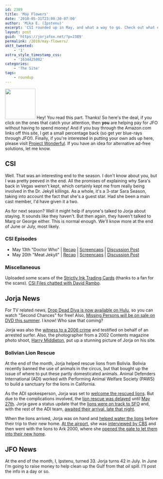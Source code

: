 ```yaml
---
id: 2389
title: 'May Flowers'
date: '2010-05-31T23:00:30-07:00'
author: 'Mika E. (Ipstenu)'
excerpt: 'CSI rounded up in May, and what a way to go. Check out what else happened this month in JorjaVille!'
layout: post
guid: 'https://jorjafox.net/?p=2389'
permalink: /2010/may-flowers/
aktt_tweeted:
    - '1'
astra_style_timestamp_css:
    - '1634425002'
categories:
    - 'The Site'
tags:
    - roundup
---
```


<a href="//static.jorjafox.net/wordpress/2010/05/mayflowers.jpg"><img src="//static.jorjafox.net/wordpress/2010/05/mayflowers-100x100.jpg" alt="" title="mayflowers" width="100" height="100" class="alignleft size-thumbnail wp-image-2442" /></a> Hey! You read this part.  Thanks! So here's the deal, if you click on the ones that catch your attention, then <strong>you</strong> are helping pay for JFO without having to spend money!  And if you buy through the Amazon.com links off this site, I get a small percentage back (so get yer blue-rays through JFO!). Finally, if you're interested in putting your own ads up here, please visit <a href="https://www.projectwonderful.com/">Project Wonderful</a>. If you have an idea for alternative ad-free solutions, let me know.

<h2>CSI</h2>
Well. That was an interesting end to the season.  I don't know about you, but I was pretty peeved in the end. All the promises of explaining why Sara's back in Vegas weren't kept, which certainly kept me from really being involved in the Dr. Jekyll killings.  As a whole, it's a 3-star Sara Season, taking into account the fact that she's a guest star. Had she been a main cast member, I'd have given it a two.

As for next season?  Well it might help if anyone's talked to Jorja about staying. It sounds like they haven't. But then again, they haven't talked to Marg or George either.  This is normal enough. We'll know more at the end of June or July, most likely.

<h3>CSI Episodes</h3>
<ul>
	<li>May 13th "Doctor Who" | <a href="https://jorjafox.net/wiki/Doctor_Who">Recap</a> | <a href="https://jorjafox.net/gallery/tv/csi/season10/doctorwho/">Screencaps</a> | <a href="https://jorjafox.net/blog/csi-10x22-doctor-who/">Discussion Post</a></li>
	<li>May 20th "Meat Jekyll" | <a href="https://jorjafox.net/wiki/Meat_Jekyll">Recap</a> | <a href="https://jorjafox.net/gallery/tv/csi/season10/meatjekyll/">Screencaps</a> | <a href="https://jorjafox.net/blog/csi-10x23-meat-jekyll/">Discussion Post</a></li>
</ul>

<h3>Miscellaneous</h3>
Uploaded some scans of the <a href="https://jorjafox.net/blog/strictly-ink-trading-cards/">Strictly Ink Trading Cards</a> (thanks to a fan for the scans). <a href="https://jorjafox.net/blog/csi-files-david-rambo/">CSI Files chatted with David Rambo</a>.

<h2>Jorja News</h2>
For TV related news, <a href="https://jorjafox.net/blog/drop-dead-diva-now-on-hulu/">Drop Dead Diva is now available on Hulu</a>, so you can watch "Second Chances" for free!  Also, <a href="https://jorjafox.net/blog/missing-persons-on-dvd-july-27th/">Missing Persons will be on sale on DVD this summer</a>. I know! Who saw that coming?

Jorja was also the <a href="https://jorjafox.net/?p=2434">witness to a 2006 crime</a> and testified on behalf of an arrested surfer.  Also, the photographer from a 2002 Contents magazine photo shoot, <a href="https://jorjafox.net/blog/harry-middleton-portfolio/">Harry Middleton</a>, put up a stunning picture of Jorja on his site.

<h3>Bolivian Lion Rescue</h3>
At the end of the month, Jorja helped rescue lions from Bolivia.  Bolivia recently banned the use of animals in the circus, but that bought up the issue of where to put these partly domesticated animals. Animal Defenders International (ADI) worked with Performing Animal Welfare Society (PAWS) to build a sanctuary for the lions in California.

As the ADI spokesperson, Jorja  was set to <a href="https://jorjafox.net/blog/welcome-rescued-lions/">welcome the rescued lions</a>.  But due to the complications involved, the <a href="https://jorjafox.net/blog/lion-rescue-delayed/">lion rescue was delayed</a> until <a href="https://jorjafox.net/blog/lions-eta-may-27th/">May 27th</a>.  Jorja gave a status update that the <a href="https://jorjafox.net/blog/bolivian-lions-on-track-to-sfo/">lions were on track to SFO</a> and, with the rest of the ADI team, <a href="https://jorjafox.net/blog/awaiting-lions/">awaited their arrival, late that night</a>.

When the lions arrived, Jorja was on hand and <a href="https://jorjafox.net/blog/photos-the-lions-arrive/">helped water the lions</a> before their trip to their new home.  <a href="https://jorjafox.net/blog/one-more-lion-video/">At the airport</a>, she was <a href="https://jorjafox.net/blog/cbs-lion-rescue-interview/">interviewed by CBS</a> and then went with the lions to Ark 2000, where she <a href="https://jorjafox.net/blog/the-lions-roam-free/">opened the gate to let them into their new home</a>.

<h2>JFO News</h2>
At the end of the month, I, Ipstenu, turned 33. Jorja turns 42 in July. In June I'm going to raise money to help clean up the Gulf from that oil spill. I'll post the info in a day or so.